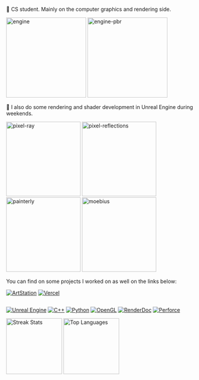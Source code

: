 🌱 CS student. Mainly on the computer graphics and rendering side. 

<img src="https://github.com/user-attachments/assets/13124b81-6199-40fa-b1cd-6d4bebd7a508" alt="engine" style="height:215px; width:auto;"/> <img src="https://github.com/user-attachments/assets/1b361abd-fe30-4b37-8a35-678acb92daba" alt="engine-pbr" style="height:215px; width:auto;"/>

🔭 I also do some rendering and shader development in Unreal Engine during weekends.

<img src="https://raw.githubusercontent.com/jamesedra/jamesedra/master/data/ray-marching.gif" alt="pixel-ray" style="height:200px; width:auto;"/> <img src="https://github.com/user-attachments/assets/f0c21bdf-2434-4ada-9af2-29d5dcd2a11f" alt="pixel-reflections" style="height:200px; width:auto;"/>
<img src="https://github.com/user-attachments/assets/eff6c29c-16ab-49f9-bc85-7ac69cf4ea8b" alt="painterly" style="height:200px; width:auto;"/> <img src="https://raw.githubusercontent.com/jamesedra/jamesedra/master/data/moebius.gif" alt="moebius" style="height:200px; width:auto;"/>

You can find on some projects I worked on as well on the links below:

[![ArtStation](https://img.shields.io/badge/ArtStation-13AFF0?style=for-the-badge&logo=artstation&logoColor=white)](https://www.artstation.com/jamesedra)  [![Vercel](https://img.shields.io/badge/Portfolio-000000?style=for-the-badge&logo=vercel&logoColor=white)](https://edra-blogfolio.vercel.app/)
##
[![Unreal Engine](https://img.shields.io/badge/-Unreal%20Engine-313131?style=for-the-badge&logo=unreal-engine&logoColor=white)](https://www.unrealengine.com/) [![C++](https://img.shields.io/badge/C%2B%2B-00599C?style=for-the-badge&logo=c%2B%2B&logoColor=white)](https://isocpp.org/) [![Python](https://img.shields.io/badge/Python-FFD43B?style=for-the-badge&logo=python&logoColor=blue)](https://www.python.org/) [![OpenGL](https://img.shields.io/badge/OpenGL-FFFFFF?style=for-the-badge&logo=opengl)](https://www.khronos.org/opengl/) [![RenderDoc](https://img.shields.io/badge/-RenderDoc-2FA042?style=for-the-badge&logoImage=https%3A%2F%2Frenderdoc.org%2Fdocs%2F_images%2Flogo.png&logoColor=white)](https://renderdoc.org/) [![Perforce](https://img.shields.io/badge/-Perforce-00599C?style=for-the-badge&logo=perforce&logoColor=white)](https://www.perforce.com/)


<p>
  <img src="https://github-readme-streak-stats.herokuapp.com/?user=jamesedra&theme=dark&hide_border=false" height="150" alt="Streak Stats"> 
  <img src="https://github-readme-stats.vercel.app/api/top-langs/?username=jamesedra&theme=dark&hide_border=false&include_all_commits=false&count_private=false&layout=compact" height="150" alt="Top Languages">
</p>
<!--
**jamesedra/jamesedra** is a ✨ _special_ ✨ repository because its `README.md` (this file) appears on your GitHub profile.

Here are some ideas to get you started:

- 🔭 I’m currently working on ...
- 🌱 I’m currently learning ...
- 👯 I’m looking to collaborate on ...
- 🤔 I’m looking for help with ...
- 💬 Ask me about ...
- 📫 How to reach me: ...
- 😄 Pronouns: ...
- ⚡ Fun fact: ...
-->
